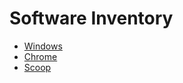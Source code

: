 # Software Inventory

- [Windows](software/windows.md)
- [Chrome](software/chrome.md)
- [Scoop](software/scoop.md)
